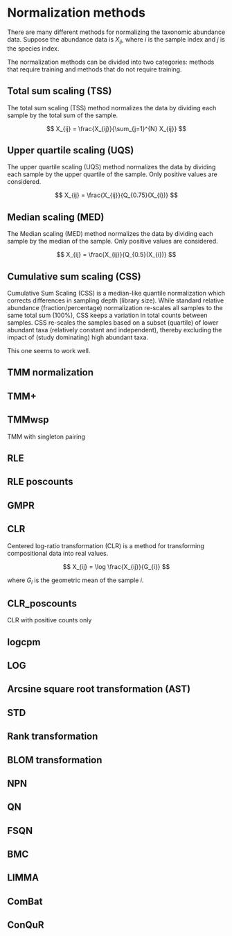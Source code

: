 # Normalization methods

There are many different methods for normalizing the taxonomic abundance data.
Suppose the abundance data is $X_{ij}$, where $i$ is the sample index and $j$ is the species index.

The normalization methods can be divided into two categories: methods that require training and methods that do not require training.


## Total sum scaling (TSS)

The total sum scaling (TSS) method normalizes the data by dividing each sample by the total sum of the sample.

$$
X_{ij} = \frac{X_{ij}}{\sum_{j=1}^{N} X_{ij}}
$$

## Upper quartile scaling (UQS)

The upper quartile scaling (UQS) method normalizes the data by dividing each sample by the upper quartile of the sample.
Only positive values are considered.

$$
X_{ij} = \frac{X_{ij}}{Q_{0.75}(X_{i})}
$$

## Median scaling (MED)

The Median scaling (MED) method normalizes the data by dividing each sample by the median of the sample.
Only positive values are considered.

$$
X_{ij} = \frac{X_{ij}}{Q_{0.5}(X_{i})}
$$

## Cumulative sum scaling (CSS)

Cumulative Sum Scaling (CSS) is a median-like quantile normalization which corrects differences in sampling depth (library size). While standard relative abundance (fraction/percentage) normalization re-scales all samples to the same total sum (100%), CSS keeps a variation in total counts between samples. CSS re-scales the samples based on a subset (quartile) of lower abundant taxa (relatively constant and independent), thereby excluding the impact of (study dominating) high abundant taxa.

This one seems to work well.

## TMM normalization

## TMM+

## TMMwsp

TMM with singleton pairing

## RLE

## RLE poscounts

## GMPR

## CLR

Centered log-ratio transformation (CLR) is a method for transforming compositional data into real values.

$$
X_{ij} = \log \frac{X_{ij}}{G_{i}}
$$

where $G_{i}$ is the geometric mean of the sample $i$.

## CLR_poscounts

CLR with positive counts only

## logcpm

## LOG

## Arcsine square root transformation (AST)

## STD

## Rank transformation

## BLOM transformation

## NPN

## QN

## FSQN

## BMC

## LIMMA

## ComBat

## ConQuR